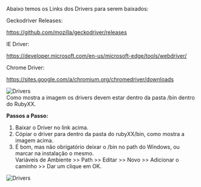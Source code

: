 

Abaixo temos os Links dos Drivers para serem baixados:

Geckodriver Releases: 

https://github.com/mozilla/geckodriver/releases

IE Driver: 

https://developer.microsoft.com/en-us/microsoft-edge/tools/webdriver/

Chrome Driver: 

https://sites.google.com/a/chromium.org/chromedriver/downloads

![Drivers](https://github.com/reinaldorossetti/ProjetoSpreadTecnologia/blob/master/imgs/drivers.PNG)<br>
Como mostra a imagem os drivers devem estar dentro da pasta /bin dentro do RubyXX.

**Passos a Passo:**
1. Baixar o Driver no link acima.
2. Cópiar o driver para dentro da pasta do rubyXX/bin, como mostra a imagem acima.
3. É bom, mas não obrigatório deixar o /bin no path do Windows, ou marcar na instalação o mesmo.  
  Variáveis de Ambiente >> Path >> Editar >> Novo >> Adicionar o caminho >> Dar um clique em OK.
  
![Drivers](https://github.com/reinaldorossetti/ProjetoSpreadTecnologia/blob/master/imgs/path.PNG)<br>
